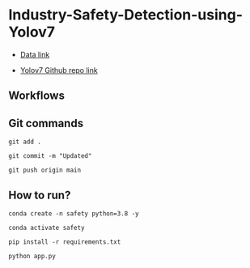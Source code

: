 # Industry-Safety-Detection-using-Yolov7


- [Data link]()

- [Yolov7 Github repo link](https://github.com/WongKinYiu/yolov7)

## Workflows




## Git commands

```
git add .
``` 

```
git commit -m "Updated"
```

```
git push origin main
```

## How to run?

```
conda create -n safety python=3.8 -y
```

```
conda activate safety
```

```
pip install -r requirements.txt
```

```
python app.py
```